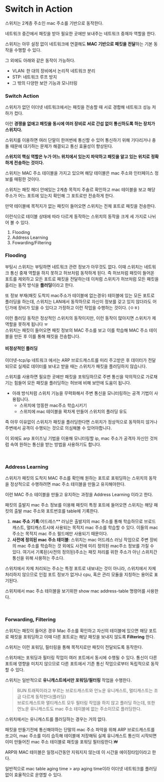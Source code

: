 # Switch in Action

스위치는 2계층 주소인 mac 주소를 기반으로 동작한다.

네트워크 중간에서 패킷을 받아 필요한 곳에만 보내주는 네트워크 중재자 역할을 한다.

스위치는 아무 설정 없이 네트워크에 연결해도 **MAC 기반으로 패킷을 전달**하는 기본 동작을 수행할 수 있다.

그 외에도 아래와 같은 동작이 가능하다.
- VLAN: 한 대의 장비에서 논리적 네트워크 분리
- STP: 네트워크 루프 방지
- 그 밖의 다양한 보안 기능과 모니터링

### Switch Action

스위치가 없던 이더넷 네트워크에서는 패킷을 전송할 때 서로 경합해 네트워크 성능 저하가 컸다.

이런 **경쟁을 없애고 패킷을 동시에 여러 장비로 서로 간섭 없이 통신하도록 하는 장치가 스위치다.**

스위치를 이용하면 여러 단말이 한꺼번에 통신할 수 있어 통신하기 위해 기다리거나 충돌 때문에 대기하는 문제가 해결되고 통신 효율성이 향상된다.

**스위치의 핵심 역할은 누가 어느 위치에서 있는지 파악하고 패킷을 알고 있는 위치로 정확하게 전송하는 것이다.**

스위치는 MAC 주소 테이블을 가지고 있으며 해당 테이블은 mac 주소와 인터페이스 정보를 매핑한 것이다.

스위치는 패킷 헤더 안에있는 2계층 목적지 주솔르 확인하고 mac 테이블을 보고 해당 주소가 어느 포트에 있는지 확인해 그 포트로만 전송하게 한다.

만약 테이블에 목적지가 없는 패킷이 들어오면 스위치는 전체 포트로 패킷을 전송한다.

이런식으로 테이블 상태에 따라 다르게 동작하는 스위치의 동작을 크게 세 가지로 나뉘어 볼 수 있다.

1. Flooding
2. Address Learning
3. Fowarding/Filtering

### Flooding

부팅시 스위치는 부팅하면 네트워크 관련 정보가 아무것도 없다. 이때 스위치는 네트워크 통신 중재 역할을 하지 못하고 허브처럼 동작하게 된다. 즉 허브처럼 패킷이 들어온 포트를 제외하고 모든 포트로 패킷을 전달하는데 이처럼 스위치가 허브처럼 모든 패킷을 흘리는 동작 방식을 **플러딩**이라고 한다.

또 정보 부재(패킷 도착지 mac주소가 테이블에 없는경우) 테이블에 있는 모든 포트로 플러딩을 하는데, 스위치는 LAN에서 동작하므로 자신이 정보를 갖고 있지 않더라도 어딘가에 장비가 있을 수 있다고 가정하고 이런 작업을 수행하는 것이다. (ㅇㅎ)

이런 플러딩 동작은 정상적인 스위치의 동작이지만, 이런 동작이 많아지면 스위치가 제 역할을 못하게 됩니다 ㅠ  
스위치는 패킷이 들어오면 패킷 정보의 MAC 주소를 보고 이를 학습해 MAC 주소 테이블을 만든 후 이를 통해 패킷을 전송합니다.

#### 비정상적인 플러딩

이더넷-tcp/ip 네트워크 에서는 ARP 브로드캐스트를 미리 주고받은 후 데이터가 전달되므로 실제로 데이터를 보내고 받을 때는 스위치가 패킷을 플러딩하지 않습니다.

스위치를 사용하면 필요한 곳에만 패킷을 포워딩하므로 주변 통신을 악의적으로 가로채기는 힘들어 모든 패킷을 플러딩하는 허브에 비해 보안에 도움이 됩니다.  

- 아래 방식처럼 스위치 기능을 무력화해서 주변 통신을 모니터링하는 공격 기법이 사용됩니다.
  - 스위치에 엉뚱한 mac주소 학습시키기
  - 스위치에 mac 테이블을 꽉차게 만들어 스위치의 플러딩 유도

즉 아무 이유없이 스위치가 패킷을 플러딩한다면 스위치가 정상적으로 동작하지 않거나 주변에서 공격이 수행되는 것으로 의심해볼 수 있어야합니다.

이 외에도 arp 포이즈닝 기법을 이용해 모니터링할 ip, mac 주소가 공격자 자신인 것처럼 속여 원하는 통신을 받는 방법을 사용하기도 합니다.

<br>

### Address Learning

스위치가 패킷의 도착지 MAC 주소를 확인해 원하는 포트로 포워딩하는 스위치의 동작을 정상적으로 수행하려면 mac 주소 테이블을 만들고 유지해야한다.

이런 MAC 주소 테이블을 만들고 유지하는 과정을 Address Learning 이라고 한다.

패킷의 출발지 mac 주소 정보를 이용해 패킷이 특정 포트에 들어오면 스위치는 해당 패킷의 출발 mac 주소와 포트번호를 table에 기록한다.

1. **mac 주소 기록**:어드레스** 러닝은 출발지의 mac 주소를 통해 학습하므로 브로드캐스트, 멀티캐스트시에 사용되는 목적지 mac 주소를 학습할 수 있다. 이들의 mac 주소는 목적지 mac 주소 필드에만 사용되기 때문이다.
2. **사전에 정의된 mac 주소 테이블**: 스위치는 mac 어드레스 러닝 작업으로 주변 장비의 mac 주소를 학습하는 것 외에도 사전에 미리 정의된 mac주소 정보를 가질 수 있다. 여기서 기록된(사전의 정의된)주소는 패킷 처리를 위한 주소가 아닌 스위치간 통신을 위해 사용하는 주소다.
   
스위치에서 자체 처리되는 주소는 특정 포트로 내보내는 것이 아니라, 스위치에서 자체 처리하지 않으므로 인접 포트 정보가 없거나 cpu, 혹은 관리 모듈을 지칭하는 용어로 표기된다.
   
스위치에서 mac 주소 테이블을 보기위한 show mac address-table 명령어를 사용한다.

<br>

### Forwarding, Filtering

스위치는 패킷이 들어온 경우 Mac 주소를 확인하고 자신의 테이블에 있으면 해당 포트로 패킷을 포워딩하고 이때 다른 포트로는 해당 패킷을 보내지 않도록 **Filtering** 한다.

스위치는 이런 포워딩, 필터링을 통해 목적지로만 패킷이 전달되도록 동작한다.

스위치에는 포워딩과 필터링 작업이 여러 포트에서 동시에 수행될 수 있다. 통신이 다른 포트에 영향을 미치지 않으므로 다른 포트에서 기존 통신 작업으로부터 독립적으로 동작할 수 있다.

스위치는 일반적으로 **유니캐스트에서만 포워딩/필터링** 작업을 수행한다.
> BUN 트래픽이라고 부르는 브로드캐스트와 언노운 유니캐스트, 멀티캐스트는 조금 다르게 동작한다(플러딩)  
> 브로드캐스트와 멀티캐스트 모두 필터링 작업을 하지 않고 플러딩 하는데, 또한 언노운 유니캐스트도 mac 주소 테이블에 없는 주소이므로 플러딩한다.

스위치에서는 유니캐스트를 플러딩하는 경우는 거의 없다.

패킷을 만들기전에 통신해야하는 단말의 mac 주소 파악을 위해 ARP 브로드캐스트를 쏘고이, mac 주소를 미리 습득해 테이블에 저장해둬 실제 유니캐스트 통신이 시작되면 이미 만들어진 mac 주소 테이블로 패킷을 포워딩 필터링한다.₩

ARP와 MAC 테이블은 일정시간동안 지워지지 않는데 이 시간을 에이징타임이라고 한다.

일반적으로 mac table aging time > arp aging time이라 이더넷 네트워크를 플러딩 없이 효율적으로 운영할 수 있다.
